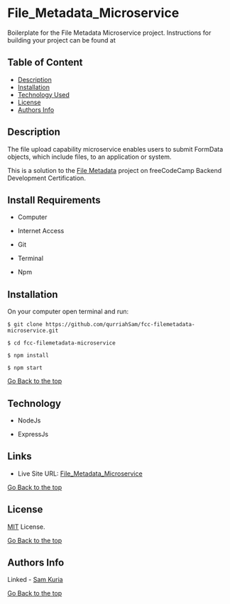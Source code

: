 # File_Metadata_Microservice

Boilerplate for the File Metadata Microservice project. Instructions for building your project can be found at

## Table of Content

- [Description](#description)
- [Installation](#install-requirements)
- [Technology Used](#technology)
- [License](#license)
- [Authors Info](#authors-Info)

## Description

The file upload capability microservice enables users to submit FormData objects, which include files, to an application or system.

This is a solution to the [File Metadata](https://www.freecodecamp.org/learn/apis-and-microservices/apis-and-microservices-projects/file-metadata-microservice) project on freeCodeCamp Backend Development Certification.

## Install Requirements

- Computer

- Internet Access

- Git

- Terminal

- Npm

## Installation

On your computer open terminal and run:

    $ git clone https://github.com/qurriahSam/fcc-filemetadata-microservice.git

    $ cd fcc-filemetadata-microservice

    $ npm install

    $ npm start

[Go Back to the top](#File_Metadata_Microservice)

## Technology

- NodeJs

- ExpressJs

## Links

- Live Site URL: [File_Metadata_Microservice]()

[Go Back to the top](#File_Metadata_Microservice)

## License

[MIT](./LICENSE) License.

[Go Back to the top](#File_Metadata_Microservice)

## Authors Info

Linked - [Sam Kuria](https://www.linkedin.com/in/sam-kuria-0904b01a1)

[Go Back to the top](#File_Metadata_Microservice)

